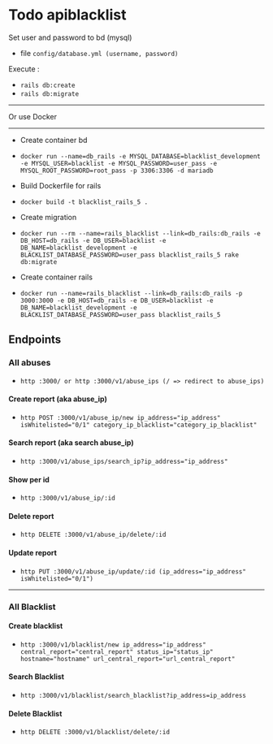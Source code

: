 # Todo apiblacklist

Set user and password to bd (mysql)
- file `config/database.yml (username, password)`

Execute : 
- `rails db:create`
- `rails db:migrate`

***

Or use Docker
***
- Create container bd
* `docker run --name=db_rails -e MYSQL_DATABASE=blacklist_development -e MYSQL_USER=blacklist -e MYSQL_PASSWORD=user_pass -e MYSQL_ROOT_PASSWORD=root_pass -p 3306:3306 -d mariadb`

- Build Dockerfile for rails
* `docker build -t blacklist_rails_5 .`

- Create migration
* `docker run --rm --name=rails_blacklist --link=db_rails:db_rails -e DB_HOST=db_rails -e DB_USER=blacklist -e DB_NAME=blacklist_development -e BLACKLIST_DATABASE_PASSWORD=user_pass blacklist_rails_5 rake db:migrate`

- Create container rails
* `docker run --name=rails_blacklist --link=db_rails:db_rails -p 3000:3000 -e DB_HOST=db_rails -e DB_USER=blacklist -e DB_NAME=blacklist_development -e BLACKLIST_DATABASE_PASSWORD=user_pass blacklist_rails_5`

## Endpoints

### All abuses
* `http :3000/ or http :3000/v1/abuse_ips (/ => redirect to abuse_ips)`

#### Create report (aka abuse_ip)
* `http POST :3000/v1/abuse_ip/new ip_address="ip_address" isWhitelisted="0/1" category_ip_blacklist="category_ip_blacklist"`  

#### Search report (aka search abuse_ip)
* `http :3000/v1/abuse_ips/search_ip?ip_address="ip_address"`

#### Show per id
* `http :3000/v1/abuse_ip/:id`

#### Delete report
* `http DELETE :3000/v1/abuse_ip/delete/:id`

#### Update report
* `http PUT :3000/v1/abuse_ip/update/:id (ip_address="ip_address" isWhitelisted="0/1")`

***

### All Blacklist

#### Create blacklist
* `http :3000/v1/blacklist/new ip_address="ip_address" central_report="central_report" status_ip="status_ip" hostname="hostname" url_central_report="url_central_report"`

#### Search Blacklist
* `http :3000/v1/blacklist/search_blacklist?ip_address=ip_address`

#### Delete Blacklist
* `http DELETE :3000/v1/blacklist/delete/:id`
